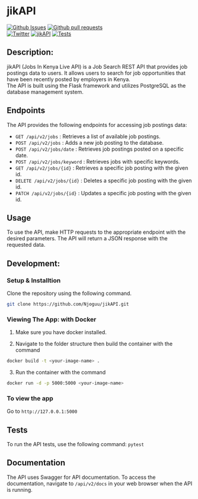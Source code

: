 # jikAPI
[![Github Issues](https://img.shields.io/github/issues-raw/Njoguu/jikAPI)](https://github.com/Njoguu/jikAPI/issues) 
[![Github pull requests](https://img.shields.io/github/issues-pr-raw/Njoguu/jikAPI?color=yellow)](https://github.com/Njoguu/jikAPI/pulls) <br>
[![Twitter](https://img.shields.io/twitter/url/https/twitter.com/cloudposse.svg?style=social&label=Follow%20%40jikAPI)](https://twitter.com/@the_jikAPI)
[![jikAPI](https://github.com/Njoguu/jikAPI/actions/workflows/jikAPI.yml/badge.svg?event=push)](https://github.com/Njoguu/jikAPI/actions/workflows/jikAPI.yml)
[![Tests](https://github.com/Njoguu/jikAPI/actions/workflows/tests.yml/badge.svg)](https://github.com/Njoguu/jikAPI/actions/workflows/tests.yml)

## Description:
jikAPI (Jobs In Kenya Live API) is a Job Search REST API that provides job postings data to users. It allows users to search for job opportunities that have been recently posted by employers in Kenya. <br>
The API is built using the Flask framework and utilizes PostgreSQL as the database management system.

## Endpoints
The API provides the following endpoints for accessing job postings data:
- `GET /api/v2/jobs` : Retrieves a list of available job postings.
- `POST /api/v2/jobs` : Adds a new job posting to the database.
- `POST /api/v2/jobs/date` : Retrieves job postings posted on a specific date.
- `POST /api/v2/jobs/keyword` : Retrieves jobs with specific keywords. 
- `GET /api/v2/jobs/{id}` : Retrieves a specific job posting with the given id.
- `DELETE /api/v2/jobs/{id}` : Deletes a specific job posting with the given id.
- `PATCH /api/v2/jobs/{id}` : Updates a specific job posting with the given id.

## Usage
To use the API, make HTTP requests to the appropriate endpoint with the desired parameters. The API will return a JSON response with the requested data.

## Development:
### Setup & Installtion

Clone the repository using the following command.

```bash
git clone https://github.com/Njoguu/jikAPI.git
```

### Viewing The App: with Docker
1. Make sure you have docker installed.

2. Navigate to the folder structure then build the container with the command 
```bash 
docker build -t <your-image-name> .
```

3. Run the container with the command 
```bash 
docker run -d -p 5000:5000 <your-image-name>
```

### To view the app

Go to `http://127.0.0.1:5000`

## Tests
To run the API tests, use the following command: `pytest`

## Documentation
The API uses Swagger for API documentation. To access the documentation, navigate to `/api/v2/docs` in your web browser when the API is running.
